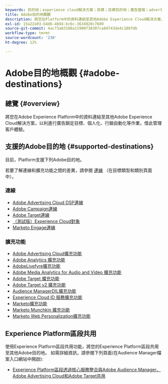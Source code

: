 ```yaml
---
keywords: 目的地；experience cloud解決方案；目標；目標目的地；廣告雲端；advertising cloud;audience manager;adobe target目的地；目標；audience manager目的地；
title: Adobe目的地概觀
description: 將您在Platform中的資料連結至其他Adobe Experience Cloud解決方案，以進行廣告鎖定、個人化、行銷自動化等作業，借此管理客戶體驗
exl-id: 15a22a93-b4d6-4b94-bc6c-3634920c7689
source-git-commit: 4ac73a83188a11900f38307ca8d743de4c186fdb
workflow-type: tm+mt
source-wordcount: '230'
ht-degree: 12%

---
```


# Adobe目的地概觀 {#adobe-destinations}

## 總覽 {#overview}

將您在Adobe Experience Platform中的資料連結至其他Adobe Experience Cloud解決方案，以利進行廣告鎖定目標、個人化、行銷自動化等作業，借此管理客戶體驗。

## 支援的Adobe目的地 {#supported-destinations}

目前，Platform支援下列Adobe目的地。

若要了解連線和擴充功能之間的差異，請參閱 [連線](../../destination-types.md#connections) （在目標類型和類別頁面中）。

### 連線

* [Adobe Advertising Cloud DSP連線](/help/destinations/catalog/advertising/adobe-advertising-cloud-connection.md)
* [Adobe Campaign連線](../email-marketing/adobe-campaign.md)
* [Adobe Target連線](/help/destinations/catalog/personalization/adobe-target-connection.md)
* [（測試版）Experience Cloud對象](/help/destinations/catalog/adobe/experience-cloud-audiences.md)
* [Marketo Engage連線](/help/destinations/catalog/adobe/marketo-engage.md)

### 擴充功能

* [Adobe Advertising Cloud擴充功能](../advertising/adobe-advertising-cloud.md)
* [Adobe Analytics 擴充功能](../analytics/adobe-analytics.md)
* [AdobeLivefyre擴充功能](../social/adobe-livefyre.md)
* [Adobe Media Analytics for Audio and Video 擴充功能](../analytics/adobe-video-analytics.md)
* [Adobe Target 擴充功能](../personalization/adobe-target.md)
* [Adobe Target v2 擴充功能](../personalization/adobe-target-v2.md)
* [Audience ManagerDIL擴充功能](../data-management/aam-dil-extension.md)
* [Experience Cloud ID 服務擴充功能](../personalization/adobe-ecid.md)
* [Marketo擴充功能](../email/marketo.md)
* [Marketo Munchkin 擴充功能](../email/marketo-munchkin.md)
* [Marketo Web Personalization擴充功能](../personalization/marketo-web-personalization.md)

## Experience Platform區段共用

使用Experience Platform區段共用功能，將您的Experience Platform區段共用至其他Adobe目的地。 如需詳細資訊，請參閱下列頁面(在Audience Manager檔案入口網站中開啟):

* [Experience Platform區段透過核心服務整合與Adobe Audience Manager、Adobe Advertising Cloud和Adobe Target共用](https://experienceleague.adobe.com/docs/audience-manager/user-guide/implementation-integration-guides/integration-experience-platform/aam-aep-audience-sharing.html)
